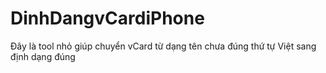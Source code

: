 # DinhDangvCardiPhone
Đây là tool nhỏ giúp chuyển vCard từ dạng tên chưa đúng thứ tự Việt sang định dạng đúng
